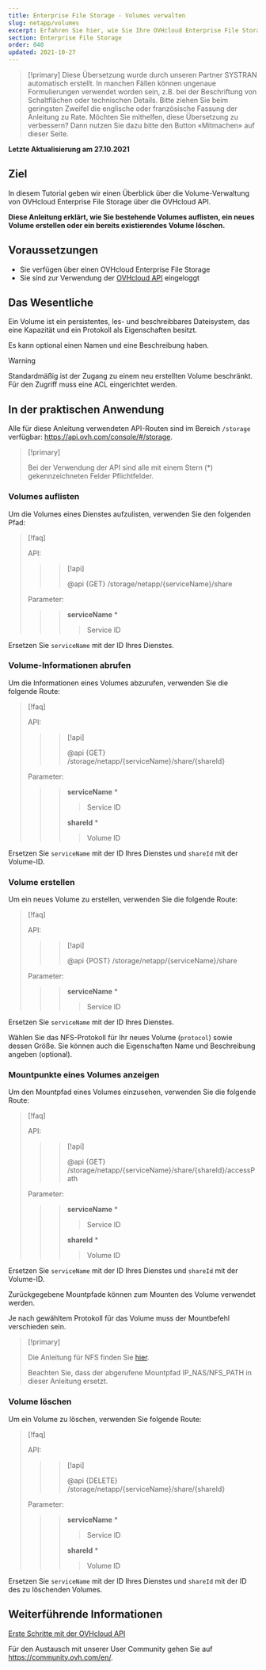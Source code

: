 ```yaml
---
title: Enterprise File Storage - Volumes verwalten
slug: netapp/volumes
excerpt: Erfahren Sie hier, wie Sie Ihre OVHcloud Enterprise File Storage Volumes mit der OVHcloud API erstellen und verwalten
section: Enterprise File Storage
order: 040
updated: 2021-10-27
---
```


> [!primary]
> Diese Übersetzung wurde durch unseren Partner SYSTRAN automatisch erstellt. In manchen Fällen können ungenaue Formulierungen verwendet worden sein, z.B. bei der Beschriftung von Schaltflächen oder technischen Details. Bitte ziehen Sie beim geringsten Zweifel die englische oder französische Fassung der Anleitung zu Rate. Möchten Sie mithelfen, diese Übersetzung zu verbessern? Dann nutzen Sie dazu bitte den Button «Mitmachen» auf dieser Seite.
>

**Letzte Aktualisierung am 27.10.2021**

## Ziel

In diesem Tutorial geben wir einen Überblick über die Volume-Verwaltung von OVHcloud Enterprise File Storage über die OVHcloud API.

**Diese Anleitung erklärt, wie Sie bestehende Volumes auflisten, ein neues Volume erstellen oder ein bereits existierendes Volume löschen.**

## Voraussetzungen

- Sie verfügen über einen OVHcloud Enterprise File Storage
- Sie sind zur Verwendung der [OVHcloud API](https://api.ovh.com/) eingeloggt

## Das Wesentliche

Ein Volume ist ein persistentes, les- und beschreibbares Dateisystem, das eine Kapazität und ein Protokoll als Eigenschaften besitzt.

Es kann optional einen Namen und eine Beschreibung haben.

> [!warning]
>
> Standardmäßig ist der Zugang zu einem neu erstellten Volume beschränkt. Für den Zugriff muss eine ACL eingerichtet werden.
>

## In der praktischen Anwendung

Alle für diese Anleitung verwendeten API-Routen sind im Bereich `/storage` verfügbar: <https://api.ovh.com/console/#/storage>.

> [!primary]
>
> Bei der Verwendung der API sind alle mit einem Stern (\*) gekennzeichneten Felder Pflichtfelder.
>

### Volumes auflisten

Um die Volumes eines Dienstes aufzulisten, verwenden Sie den folgenden Pfad:

> [!faq]
>
> API:
>
>> > [!api]
>> >
>> > @api {GET} /storage/netapp/{serviceName}/share
>> >
>>
>
> Parameter:
>
>> > **serviceName** *
>> >
>> >> Service ID
>> >
>

Ersetzen Sie `serviceName` mit der ID Ihres Dienstes.

### Volume-Informationen abrufen

Um die Informationen eines Volumes abzurufen, verwenden Sie die folgende Route:

> [!faq]
>
> API:
>
>> > [!api]
>> >
>> > @api {GET} /storage/netapp/{serviceName}/share/{shareId}
>> >
>>
>
> Parameter:
>
>> > **serviceName** *
>> >
>> >> Service ID
>> >
>> > **shareId** *
>> >
>> >> Volume ID
>

Ersetzen Sie `serviceName` mit der ID Ihres Dienstes und `shareId` mit der Volume-ID.

### Volume erstellen

Um ein neues Volume zu erstellen, verwenden Sie die folgende Route:

> [!faq]
>
> API:
>
>> > [!api]
>> >
>> > @api {POST} /storage/netapp/{serviceName}/share
>> >
>>
>
> Parameter:
>
>> > **serviceName** *
>> >
>> >> Service ID
>> >
>

Ersetzen Sie `serviceName` mit der ID Ihres Dienstes.

Wählen Sie das NFS-Protokoll für Ihr neues Volume (`protocol`) sowie dessen Größe. Sie können auch die Eigenschaften Name und Beschreibung angeben (optional).

### Mountpunkte eines Volumes anzeigen

Um den Mountpfad eines Volumes einzusehen, verwenden Sie die folgende Route:

> [!faq]
>
> API:
>
>> > [!api]
>> >
>> > @api {GET} /storage/netapp/{serviceName}/share/{shareId}/accessPath
>> >
>>
>
> Parameter:
>
>> > **serviceName** *
>> >
>> >> Service ID
>> >
>> > **shareId** *
>> >
>> >> Volume ID
>

Ersetzen Sie `serviceName` mit der ID Ihres Dienstes und `shareId` mit der Volume-ID.

Zurückgegebene Mountpfade können zum Mounten des Volume verwendet werden.

Je nach gewähltem Protokoll für das Volume muss der Mountbefehl verschieden sein.  

> [!primary]
>
> Die Anleitung für NFS finden Sie [hier](https://docs.ovh.com/de/storage/file-storage/nas/nfs/).
>
> Beachten Sie, dass der abgerufene Mountpfad IP_NAS/NFS_PATH in dieser Anleitung ersetzt.
>  

### Volume löschen

Um ein Volume zu löschen, verwenden Sie folgende Route:  

> [!faq]
>
> API:
>
>> > [!api]
>> >
>> > @api {DELETE} /storage/netapp/{serviceName}/share/{shareId}
>> >
>>
>
> Parameter:
>
>> > **serviceName** *
>> >
>> >> Service ID
>> >
>> > **shareId** *
>> >
>> >> Volume ID
>

Ersetzen Sie `serviceName` mit der ID Ihres Dienstes und `shareId` mit der ID des zu löschenden Volumes.

## Weiterführende Informationen

[Erste Schritte mit der OVHcloud API](https://docs.ovh.com/de/api/first-steps-with-ovh-api/)

Für den Austausch mit unserer User Community gehen Sie auf <https://community.ovh.com/en/>.
